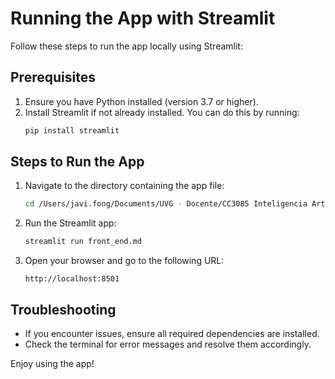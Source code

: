 # Running the App with Streamlit

Follow these steps to run the app locally using Streamlit:

## Prerequisites

1. Ensure you have Python installed (version 3.7 or higher).
2. Install Streamlit if not already installed. You can do this by running:
    ```bash
    pip install streamlit
    ```

## Steps to Run the App

1. Navigate to the directory containing the app file:
    ```bash
    cd /Users/javi.fong/Documents/UVG - Docente/CC3085 Inteligencia Artificial/othello/uvg-othello-server/frontend
    ```

2. Run the Streamlit app:
    ```bash
    streamlit run front_end.md
    ```

3. Open your browser and go to the following URL:
    ```
    http://localhost:8501
    ```

## Troubleshooting

- If you encounter issues, ensure all required dependencies are installed.
- Check the terminal for error messages and resolve them accordingly.

Enjoy using the app!